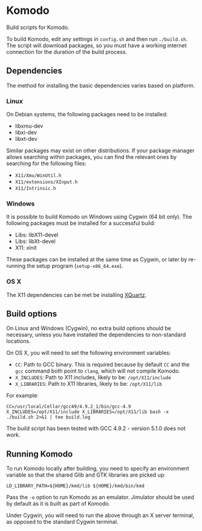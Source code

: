 # Komodo

Build scripts for Komodo.

To build Komodo, edit any settings in `config.sh` and then run `./build.sh`.
The script will download packages, so you must have a working internet
connection for the duration of the build process.

## Dependencies

The method for installing the basic dependencies varies based on platform.

### Linux

On Debian systems, the following packages need to be installed:

 * libxmu-dev
 * libxi-dev
 * libxt-dev

Similar packages may exist on other distributions. If your package manager
allows searching within packages, you can find the relevant ones by searching
for the following files:

 * `X11/Xmu/WinUtil.h`
 * `X11/extensions/XInput.h`
 * `X11/Intrinsic.h`

### Windows

It is possible to build Komodo on Windows using Cygwin (64 bit only). The
following packages must be installed for a successful build:

 * Libs: libX11-devel
 * Libs: libXt-devel
 * X11: xinit

These packages can be installed at the same time as Cygwin, or later by
re-running the setup program (`setup-x86_64.exe`).

### OS X

The X11 dependencies can be met be installing [XQuartz](http://xquartz.macosforge.org/).

## Build options

On Linux and Windows (Cygwin), no extra build options should be necessary,
unless you have installed the dependencies to non-standard locations.

On OS X, you will need to set the following environment variables:

* `CC`: Path to GCC binary. This is required because by default `CC` and the
`gcc` command both point to `clang`, which will not compile Komodo.
* `X_INCLUDES`: Path to X11 includes, likely to be: `/opt/X11/include`
* `X_LIBRARIES`: Path to X11 libraries, likely to be: `/opt/X11/lib`

For example:

```
CC=/usr/local/Cellar/gcc49/4.9.2_1/bin/gcc-4.9  X_INCLUDES=/opt/X11/include X_LIBRARIES=/opt/X11/lib bash -x ./build.sh 2>&1 | tee build.log
```

The build script has been tested with GCC 4.9.2 - version 5.1.0 does not work.

## Running Komodo

To run Komodo locally after building, you need to specify an environment
variable so that the shared Glib and GTK libraries are picked up:

```
LD_LIBRARY_PATH=${HOME}/kmd/lib ${HOME}/kmd/bin/kmd
```

Pass the `-e` option to run Komodo as an emulator. Jimulator should be used by default as it is built as part of Komodo.

Under Cygwin, you will need to run the above through an X server terminal,
as opposed to the standard Cygwin terminal.
